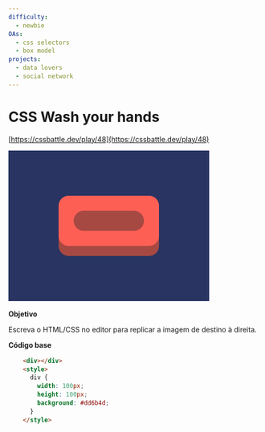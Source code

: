 ```yaml
---
difficulty:
  - newbie
OAs:
  - css selectors
  - box model
projects:
  - data lovers
  - social network
---
```


# CSS Wash your hands

[https://cssbattle.dev/play/48](https://cssbattle.dev/play/48)

![CSS Wash your hands](css-wash_your_hands.png)

__Objetivo__

Escreva o HTML/CSS no editor para replicar a imagem de destino à direita.

__Código base__

```html
    <div></div>
    <style>
      div {
        width: 100px;
        height: 100px;
        background: #dd6b4d;
      }
    </style>
```
